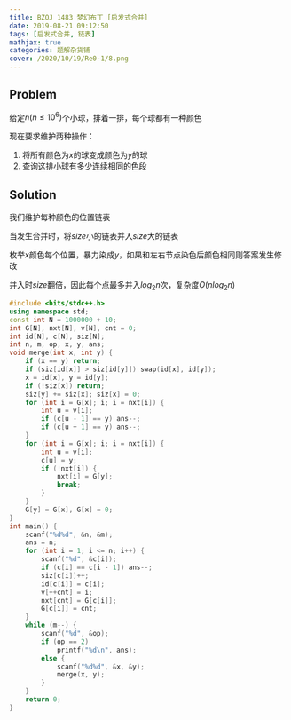```yaml
---
title: BZOJ 1483 梦幻布丁 [启发式合并]
date: 2019-08-21 09:12:50
tags: [启发式合并, 链表]
mathjax: true
categories: 题解杂货铺
cover: /2020/10/19/Re0-1/8.png
---
```

## Problem
给定$n(n \le 10^6)$个小球，排着一排，每个球都有一种颜色

现在要求维护两种操作：
1.  将所有颜色为$x$的球变成颜色为$y$的球
2.  查询这排小球有多少连续相同的色段

## Solution
我们维护每种颜色的位置链表

当发生合并时，将$size$小的链表并入$size$大的链表

枚举$x$颜色每个位置，暴力染成$y$，如果和左右节点染色后颜色相同则答案发生修改

并入时$size$翻倍，因此每个点最多并入$log_2n$次，复杂度$O(nlog_2n)$

```cpp
#include <bits/stdc++.h>
using namespace std;
const int N = 1000000 + 10;
int G[N], nxt[N], v[N], cnt = 0;
int id[N], c[N], siz[N];
int n, m, op, x, y, ans;
void merge(int x, int y) {
	if (x == y) return; 
    if (siz[id[x]] > siz[id[y]]) swap(id[x], id[y]);
    x = id[x], y = id[y];
    if (!siz[x]) return;
    siz[y] += siz[x]; siz[x] = 0;
    for (int i = G[x]; i; i = nxt[i]) {
        int u = v[i];
        if (c[u - 1] == y) ans--;
        if (c[u + 1] == y) ans--;
    }
    for (int i = G[x]; i; i = nxt[i]) {
        int u = v[i];
        c[u] = y;
        if (!nxt[i]) {
            nxt[i] = G[y];
            break;
        }
    }
    G[y] = G[x], G[x] = 0;
}
int main() {
    scanf("%d%d", &n, &m);
    ans = n;
    for (int i = 1; i <= n; i++) {
        scanf("%d", &c[i]);
        if (c[i] == c[i - 1]) ans--;
        siz[c[i]]++;
        id[c[i]] = c[i];
        v[++cnt] = i;
        nxt[cnt] = G[c[i]];
        G[c[i]] = cnt;
    }
    while (m--) {
        scanf("%d", &op);
        if (op == 2)
            printf("%d\n", ans);
        else {
            scanf("%d%d", &x, &y);
            merge(x, y);
        }
    }
    return 0;
}

```
